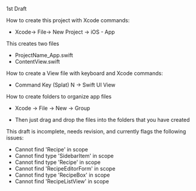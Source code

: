 1st Draft

How to create this project with Xcode commands:

* Xcode-> File-> New Project -> iOS - App

This creates two files

* ProjectName_App.swift
* ContentView.swift

How to create a View file with keyboard and Xcode commands:

* Command Key (Splat) N -> Swift UI View

How to create folders to organize app files

* Xcode -> File -> New -> Group 

* Then just drag and drop the files into the folders that you have created

This draft is incomplete, needs revision, and currently flags the following issues:

* Cannot find 'Recipe' in scope
* Cannot find type 'SidebarItem' in scope
* Cannot find type 'Recipe' in scope
* Cannot find 'RecipeEditorForm' in scope
* Cannot find type 'RecipeBox' in scope
* Cannot find 'RecipeListView' in scope
